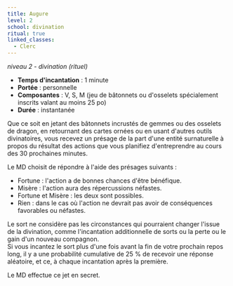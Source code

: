 ```yaml
---
title: Augure
level: 2
school: divination
ritual: true
linked_classes:
  - Clerc
---
```

*niveau 2 - divination (rituel)*

- **Temps d'incantation** : 1 minute
- **Portée** : personnelle
- **Composantes** : V, S, M (jeu de bâtonnets ou d'osselets spécialement inscrits valant au moins 25 po)
- **Durée** : instantanée

Que ce soit en jetant des bâtonnets incrustés de gemmes ou des osselets de dragon, en retournant des cartes ornées ou en usant d'autres outils divinatoires, vous recevez un présage de la part d'une entité surnaturelle à propos du résultat des actions que vous planifiez d'entreprendre au cours des 30 prochaines minutes.

Le MD choisit de répondre à l'aide des présages suivants :  
- Fortune : l'action a de bonnes chances d'être bénéfique.
- Misère : l'action aura des répercussions néfastes.
- Fortune et Misère : les deux sont possibles.
- Rien : dans le cas où l'action ne devrait pas avoir de conséquences favorables ou néfastes.

Le sort ne considère pas les circonstances qui pourraient changer l'issue de la divination, comme l'incantation additionnelle de sorts ou la perte ou le gain d'un nouveau compagnon.  
Si vous incantez le sort plus d'une fois avant la fin de votre prochain repos long, il y a une probabilité cumulative de 25 % de recevoir une réponse aléatoire, et ce, à chaque incantation après la première.

Le MD effectue ce jet en secret.